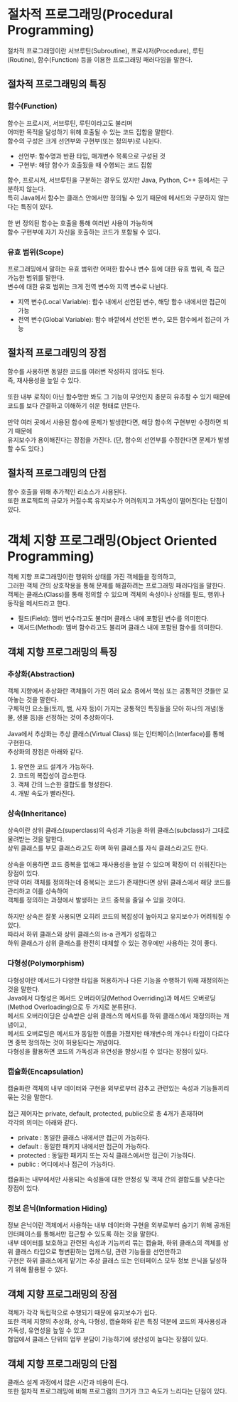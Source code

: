 # 절차적 프로그래밍(Procedural Programming)
절차적 프로그래밍이란 서브루틴(Subroutine), 프로시저(Procedure), 루틴(Routine), 함수(Function) 등을 이용한 프로그래밍 패러다임을 말한다.
## 절차적 프로그래밍의 특징
### 함수(Function)
함수는 프로시저, 서브루틴, 루틴이라고도 불리며<br/>
어떠한 목적을 달성하기 위해 호출될 수 있는 코드 집합을 말한다.<br/>
함수의 구성은 크게 선언부와 구현부(또는 정의부)로 나뉜다.

- 선언부: 함수명과 반환 타입, 매개변수 목록으로 구성된 것
- 구현부: 해당 함수가 호출됬을 때 수행되는 코드 집합

함수, 프로시저, 서브루틴을 구분하는 경우도 있지만 Java, Python, C++ 등에서는 구분하지 않는다.<br/>
특히 Java에서 함수는 클래스 안에서만 정의될 수 있기 때문에 메서드와 구분하지 않는다는 특징이 있다.<br/>
<br/>
한 번 정의된 함수는 호출을 통해 여러번 사용이 가능하며<br/>
함수 구현부에 자기 자신을 호출하는 코드가 포함될 수 있다.

### 유효 범위(Scope)
프로그래밍에서 말하는 유효 범위란 어떠한 함수나 변수 등에 대한 유효 범위, 즉 접근 가능한 범위를 말한다.<br/>
변수에 대한 유효 범위는 크게 전역 변수와 지역 변수로 나뉜다.

- 지역 변수(Local Variable): 함수 내에서 선언된 변수, 해당 함수 내에서만 접근이 가능
- 전역 변수(Global Variable): 함수 바깥에서 선언된 변수, 모든 함수에서 접근이 가능

## 절차적 프로그래밍의 장점
함수를 사용하면 동일한 코드를 여러번 작성하지 않아도 된다.<br/>
즉, 재사용성을 높일 수 있다.<br/>
<br/>
또한 내부 로직이 아닌 함수명만 봐도 그 기능이 무엇인지 충분히 유추할 수 있기 때문에<br/>
코드를 보다 간결하고 이해하기 쉬운 형태로 만든다.<br/>
<br/>
만약 여러 곳에서 사용된 함수에 문제가 발생한다면, 해당 함수의 구현부만 수정하면 되기 때문에<br/>
유지보수가 용이해진다는 장점을 가진다. (단, 함수의 선언부를 수정한다면 문제가 발생할 수도 있다.)

## 절차적 프로그래밍의 단점
함수 호출을 위해 추가적인 리소스가 사용된다.<br/>
또한 프로젝트의 규모가 커질수록 유지보수가 어려워지고 가독성이 떨어진다는 단점이 있다.<br/>
# 객체 지향 프로그래밍(Object Oriented Programming)
객체 지향 프로그래밍이란 행위와 상태를 가진 객체들을 정의하고,<br/>
그러한 객체 간의 상호작용을 통해 문제를 해결하려는 프로그래밍 패러다임을 말한다.<br/>
객체는 클래스(Class)를 통해 정의할 수 있으며 객체의 속성이나 상태를 필드, 행위나 동작을 메서드라고 한다.

- 필드(Field): 멤버 변수라고도 불리며 클래스 내에 포함된 변수를 의미한다.
- 메서드(Method): 멤버 함수라고도 불리며 클래스 내에 포함된 함수를 의미한다.
## 객체 지향 프로그래밍의 특징
### 추상화(Abstraction)
객체 지향에서 추상화란 객체들이 가진 여러 요소 중에서 핵심 또는 공통적인 것들만 모아놓는 것을 말한다.<br/>
구체적인 요소들(토끼, 뱀, 사자 등)이 가지는 공통적인 특징들을 모아 하나의 개념(동물, 생물 등)을 선정하는 것이 추상화이다.<br/>
<br/>
Java에서 추상화는 추상 클래스(Virtual Class) 또는 인터페이스(Interface)를 통해 구현한다.<br/>
추상화의 장점은 아래와 같다.

1. 유연한 코드 설계가 가능하다.
2. 코드의 복잡성이 감소한다.
3. 객체 간의 느슨한 결합도를 형성한다.
4. 개발 속도가 빨라진다.

### 상속(Inheritance)
상속이란 상위 클래스(superclass)의 속성과 기능을 하위 클래스(subclass)가 그대로 물려받는 것을 말한다.<br/>
상위 클래스를 부모 클래스라고도 하며 하위 클래스를 자식 클래스라고도 한다.<br/>
<br/>
상속을 이용하면 코드 중복을 없애고 재사용성을 높일 수 있으며 확장이 더 쉬워진다는 장점이 있다.<br/>
만약 여러 객체를 정의하는데 중복되는 코드가 존재한다면 상위 클래스에서 해당 코드를 관리하고 이를 상속하여<br/>
객체를 정의하는 과정에서 발생하는 코드 중복을 줄일 수 있을 것이다.<br/>
<br/>
하지만 상속은 잘못 사용되면 오히려 코드의 복잡성이 높아지고 유지보수가 어려워질 수 있다.<br/>
따라서 하위 클래스와 상위 클래스의 is-a 관계가 성립하고<br/>
하위 클래스가 상위 클래스를 완전히 대체할 수 있는 경우에만 사용하는 것이 좋다.

### 다형성(Polymorphism)
다형성이란 메서드가 다양한 타입을 허용하거나 다른 기능을 수행하기 위해 재정의하는 것을 말한다.<br/>
Java에서 다형성은 메서드 오버라이딩(Method Overriding)과 메서드 오버로딩(Method Overloading)으로 두 가지로 분류된다.<br/>
메서드 오버라이딩은 상속받은 상위 클래스의 메서드를 하위 클래스에서 재정의하는 개념이고,<br/>
메서드 오버로딩은 메서드가 동일한 이름을 가졌지만 매개변수의 개수나 타입이 다르다면 중복 정의하는 것이 허용된다는 개념이다.<br/>
다형성을 활용하면 코드의 가독성과 유연성을 향상시킬 수 있다는 장점이 있다.

### 캡슐화(Encapsulation)
캡슐화란 객체의 내부 데이터와 구현을 외부로부터 감추고 관련있는 속성과 기능들끼리 묶는 것을 말한다.<br/>
<br/>
접근 제어자는 private, default, protected, public으로 총 4개가 존재하며<br/>
각각의 의미는 아래와 같다.

- private : 동일한 클래스 내에서만 접근이 가능하다.
- default : 동일한 패키지 내에서만 접근이 가능하다.
- protected : 동일한 패키지 또는 자식 클래스에서만 접근이 가능하다.
- public : 어디에서나 접근이 가능하다.

캡슐화는 내부에서만 사용되는 속성들에 대한 안정성 및 객체 간의 결합도를 낮춘다는 장점이 있다.

### 정보 은닉(Information Hiding)
정보 은닉이란 객체에서 사용하는 내부 데이터와 구현을 외부로부터 숨기기 위해 공개된 인터페이스를 통해서만 접근할 수 있도록 하는 것을 말한다.<br/>
내부 데이터를 보호하고 관련된 속성과 기능끼리 묶는 캡슐화, 하위 클래스의 객체를 상위 클래스 타입으로 형변환하는 업캐스팅, 관련 기능들을 선언만하고<br/>
구현은 하위 클래스에게 맡기는 추상 클래스 또는 인터페이스 모두 정보 은닉을 달성하기 위해 활용될 수 있다.

## 객체 지향 프로그래밍의 장점
객체가 각각 독립적으로 수행되기 때문에 유지보수가 쉽다.<br/>
또한 객체 지향의 추상화, 상속, 다형성, 캡슐화와 같은 특징 덕분에 코드의 재사용성과 가독성, 유연성을 높일 수 있고<br/>
협업에서 클래스 단위의 업무 분담이 가능하기에 생산성이 높다는 장점이 있다.
## 객체 지향 프로그래밍의 단점
클래스 설계 과정에서 많은 시간과 비용이 든다.<br/>
또한 절차적 프로그래밍에 비해 프로그램의 크기가 크고 속도가 느리다는 단점이 있다.